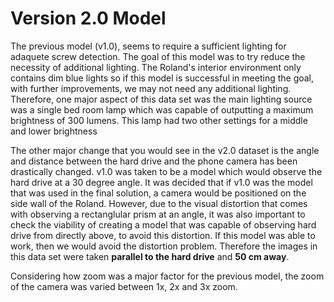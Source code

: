 # Version 2.0 Model
The previous model (v1.0), seems to require a sufficient lighting for adaquete screw detection. The goal of this model was to try reduce the necessity of additional lighting. The Roland's interior environment only contains dim blue lights so if this model is successful in meeting the goal, with further improvements, we may not need any additional lighting. Therefore, one major aspect of this data set was the main lighting source was a single bed room lamp which was capable of outputting a maximum brightness of 300 lumens. This lamp had two other settings for a middle and lower brightness 

The other major change that you would see in the v2.0 dataset is the angle and distance between the hard drive and the phone camera has been drastically changed. v1.0 was taken to be a model which would observe the hard drive at a 30 degree angle. It was decided that if v1.0 was the model that was used in the final solution, a camera would be positioned on the side wall of the Roland. However, due to the visual distortion that comes with observing a rectanglular prism at an angle, it was also important to check the viability of creating a model that was capable of observing hard drive from directly above, to avoid this distortion. If this model was able to work, then we would avoid the distortion problem. Therefore the images in this data set were taken **parallel to the hard drive** and **50 cm away**. 

Considering how zoom was a major factor for the previous model, the zoom of the camera was varied between 1x, 2x and 3x zoom.